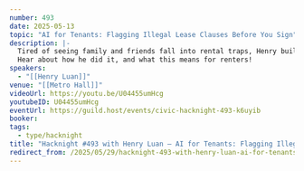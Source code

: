 ```yaml
---
number: 493
date: 2025-05-13
topic: "AI for Tenants: Flagging Illegal Lease Clauses Before You Sign"
description: |-
  Tired of seeing family and friends fall into rental traps, Henry built an AI tool (readmylease.ca) to help renters during the offer stage, when landlords often slip in questionable terms on Form 400 or the Ontario Standard Lease. An AI instantly flags illegal clauses and hidden red flags, giving tenants the clarity and confidence they need before signing.
  Hear about how he did it, and what this means for renters!
speakers:
  - "[[Henry Luan]]"
venue: "[[Metro Hall]]"
videoUrl: https://youtu.be/U04455umHcg
youtubeID: U04455umHcg
eventUrl: https://guild.host/events/civic-hacknight-493-k6uyib
booker: 
tags:
  - type/hacknight
title: "Hacknight #493 with Henry Luan – AI for Tenants: Flagging Illegal Lease Clauses Before You Sign"
redirect_from: /2025/05/29/hacknight-493-with-henry-luan-ai-for-tenants-flagging-illegal-lease-clauses-before-you-sign/
---
```



